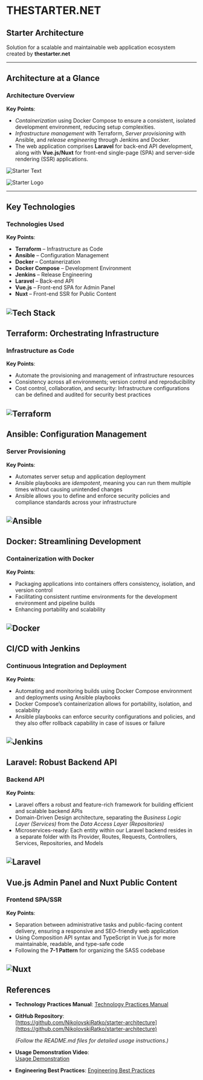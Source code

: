 # THESTARTER.NET  
## Starter Architecture

Solution for a scalable and maintainable web application ecosystem  
created by **thestarter.net**

---

## Architecture at a Glance

### Architecture Overview

**Key Points**:
- *Containerization* using Docker Compose to ensure a consistent, isolated development environment, reducing setup complexities.
- *Infrastructure management* with Terraform, *Server provisioning* with Ansible, and *release engineering* through Jenkins and Docker.
- The web application comprises **Laravel** for back-end API development, along with **Vue.js/Nuxt** for front-end single-page (SPA) and server-side rendering (SSR) applications.


![Starter Text](images/starter_text.png "Starter")

![Starter Logo](images/starter_logo.png "Logo")

---

## Key Technologies

### Technologies Used

**Key Points**:
- **Terraform** – Infrastructure as Code  
- **Ansible** – Configuration Management  
- **Docker** – Containerization  
- **Docker Compose** – Development Environment  
- **Jenkins** – Release Engineering  
- **Laravel** – Back-end API  
- **Vue.js** – Front-end SPA for Admin Panel  
- **Nuxt** – Front-end SSR for Public Content  


![Tech Stack](images/tech_stack.png "Tech Stack")
---

## Terraform: Orchestrating Infrastructure

### Infrastructure as Code

**Key Points**:
- Automate the provisioning and management of infrastructure resources  
- Consistency across all environments; version control and reproducibility  
- Cost control, collaboration, and security: Infrastructure configurations can be defined and audited for security best practices

![Terraform](images/terraform.png "Terraform")
---

## Ansible: Configuration Management

### Server Provisioning

**Key Points**:
- Automates server setup and application deployment  
- Ansible playbooks are *idempotent*, meaning you can run them multiple times without causing unintended changes  
- Ansible allows you to define and enforce security policies and compliance standards across your infrastructure  

![Ansible](images/ansible.png "Ansible")
---

## Docker: Streamlining Development

### Containerization with Docker

**Key Points**:
- Packaging applications into containers offers consistency, isolation, and version control  
- Facilitating consistent runtime environments for the development environment and pipeline builds  
- Enhancing portability and scalability  

![Docker](images/docker.png "Docker")
---

## CI/CD with Jenkins

### Continuous Integration and Deployment

**Key Points**:
- Automating and monitoring builds using Docker Compose environment and deployments using Ansible playbooks  
- Docker Compose’s containerization allows for portability, isolation, and scalability  
- Ansible playbooks can enforce security configurations and policies, and they also offer rollback capability in case of issues or failure  

![Jenkins](images/jenkins.png "Jenkins")
---

## Laravel: Robust Backend API

### Backend API

**Key Points**:
- Laravel offers a robust and feature-rich framework for building efficient and scalable backend APIs  
- Domain-Driven Design architecture, separating the *Business Logic Layer (Services)* from the *Data Access Layer (Repositories)*  
- Microservices-ready: Each entity within our Laravel backend resides in a separate folder with its Provider, Routes, Requests, Controllers, Services, Repositories, and Models

![Laravel](images/laravel.png "Laravel")
---

## Vue.js Admin Panel and Nuxt Public Content

### Frontend SPA/SSR

**Key Points**:
- Separation between administrative tasks and public-facing content delivery, ensuring a responsive and SEO-friendly web application  
- Using Composition API syntax and TypeScript in Vue.js for more maintainable, readable, and type-safe code  
- Following the **7-1 Pattern** for organizing the SASS codebase

![Nuxt](images/nuxt.png "Nuxt")
---

## References

- **Technology Practices Manual**:
  [Technology Practices Manual](./TechnologyGuide.md)

- **GitHub Repository**:  
  [https://github.com/NikolovskiRatko/starter-architecture](https://github.com/NikolovskiRatko/starter-architecture)

  *(Follow the README.md files for detailed usage instructions.)*

- **Usage Demonstration Video**:  
  [Usage Demonstration](https://www.youtube.com/watch?v=-ObfNN_rsPM)

- **Engineering Best Practices**:
  [Engineering Best Practices](./EngineeringBestPractices.md)